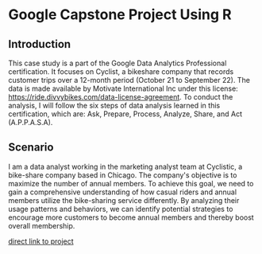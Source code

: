 # Google Capstone Project Using R

## Introduction

This case study is a part of the Google Data Analytics Professional certification. It focuses on Cyclist, a bikeshare company that records customer trips over a 12-month period (October 21 to September 22). The data is made available by Motivate International Inc under this license: https://ride.divvybikes.com/data-license-agreement. To conduct the analysis, I will follow the six steps of data analysis learned in this certification, which are: Ask, Prepare, Process, Analyze, Share, and Act (A.P.P.A.S.A).

## Scenario

I am a data analyst working in the marketing analyst team at Cyclistic, a bike-share company based in Chicago. The company's objective is to maximize the number of annual members. To achieve this goal, we need to gain a comprehensive understanding of how casual riders and annual members utilize the bike-sharing service differently. By analyzing their usage patterns and behaviors, we can identify potential strategies to encourage more customers to become annual members and thereby boost overall membership.

[direct link to project](https://github.com/svn2233/Google-Capstone-R/blob/33f16c33b864c49017a00e6353542637188f90fe/Google_%20Capstone_%20Project_R.md)
